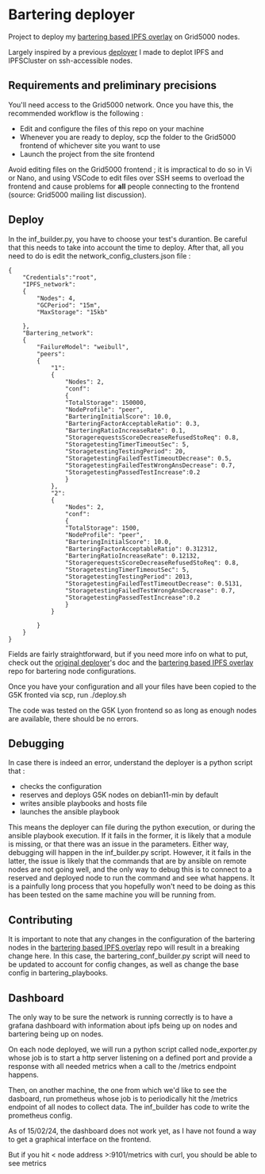 # Bartering deployer

Project to deploy my [bartering based IPFS overlay](https://github.com/ralph-hatoum/pr-bartering) on Grid5000 nodes.

Largely inspired by a previous [deployer](https://github.com/ralph-hatoum/PR2022-2024) I made to deplot IPFS and IPFSCluster on ssh-accessible nodes.

## Requirements and preliminary precisions
You'll need access to the Grid5000 network.
Once you have this, the recommended workflow is the following :

- Edit and configure the files of this repo on your machine
- Whenever you are ready to deploy, scp the folder to the Grid5000 frontend of whichever site you want to use
- Launch the project from the site frontend

Avoid editing files on the Grid5000 frontend ; it is impractical to do so in Vi or Nano, and using VSCode to edit files over SSH seems to overload the frontend and cause problems for **all** people connecting to the frontend (source: Grid5000 mailing list discussion).

## Deploy
In the inf_builder.py, you have to choose your test's durantion. Be careful that this needs to take into account the time to deploy. After that, all you need to do is edit the network_config_clusters.json file : 
```
{
    "Credentials":"root",
    "IPFS_network":
    {
        "Nodes": 4,
        "GCPeriod": "15m",
        "MaxStorage": "15kb"
        
    },
    "Bartering_network": 
    {
        "FailureModel": "weibull",
        "peers":
        {
            "1": 
            {
                "Nodes": 2,
                "conf": 
                {
                "TotalStorage": 150000,
                "NodeProfile": "peer",
                "BarteringInitialScore": 10.0,
                "BarteringFactorAcceptableRatio": 0.3,
                "BarteringRatioIncreaseRate": 0.1,
                "StoragerequestsScoreDecreaseRefusedStoReq": 0.8,
                "StoragetestingTimerTimeoutSec": 5,
                "StoragetestingTestingPeriod": 20,
                "StoragetestingFailedTestTimeoutDecrease": 0.5,
                "StoragetestingFailedTestWrongAnsDecrease": 0.7,
                "StoragetestingPassedTestIncrease":0.2
                }
            }, 
            "2": 
            {
                "Nodes": 2,
                "conf": 
                {
                "TotalStorage": 1500,
                "NodeProfile": "peer",
                "BarteringInitialScore": 10.0,
                "BarteringFactorAcceptableRatio": 0.312312,
                "BarteringRatioIncreaseRate": 0.12132,
                "StoragerequestsScoreDecreaseRefusedStoReq": 0.8,
                "StoragetestingTimerTimeoutSec": 5,
                "StoragetestingTestingPeriod": 2013,
                "StoragetestingFailedTestTimeoutDecrease": 0.5131,
                "StoragetestingFailedTestWrongAnsDecrease": 0.7,
                "StoragetestingPassedTestIncrease":0.2
                }
            }

        }
    }
}
```
Fields are fairly straightforward, but if you need more info on what to put, check out the [original deployer](https://github.com/ralph-hatoum/PR2022-2024)'s doc and the [bartering based IPFS overlay](https://github.com/ralph-hatoum/pr-bartering) repo for bartering node configurations.

Once you have your configuration and all your files have been copied to the G5K fronted via scp, run ./deploy.sh

The code was tested on the G5K Lyon frontend so as long as enough nodes are available, there should be no errors.


## Debugging
In case there is indeed an error, understand the deployer is a python script that :
- checks the configuration
- reserves and deploys G5K nodes on debian11-min by default
- writes ansible playbooks and hosts file
- launches the ansible playbook

This means the deployer can file during the python execution, or during the ansible playbook execution. If it fails in the former, it is likely that a module is missing, or that there was an issue in the parameters. Either way, debugging will happen in the inf_builder.py script. However, it it fails in the latter, the issue is likely that the commands that are by ansible on remote nodes are not going well, and the only way to debug this is to connect to a reserved and deployed node to run the command and see what happens. It is a painfully long process that you hopefully won't need to be doing as this has been tested on the same machine you will be running from.

## Contributing
It is important to note that any changes in the configuration of the bartering nodes in the [bartering based IPFS overlay](https://github.com/ralph-hatoum/pr-bartering) repo will result in a breaking change here. In this case, the bartering_conf_builder.py script will need to be updated to account for config changes, as well as change the base config in bartering_playbooks.

## Dashboard
The only way to be sure the network is running correctly is to have a grafana dashboard with information about ipfs being up on nodes and bartering being up on nodes.

On each node deployed, we will run a python script called node_exporter.py whose job is to start a http server listening on a defined port and provide a response with all needed metrics when a call to the /metrics endpoint happens. 

Then, on another machine, the one from which we'd like to see the dasboard, run prometheus whose job is to periodically hit the /metrics endpoint of all nodes to collect data. The inf_builder has code to write the prometheus config.

As of 15/02/24, the dashboard does not work yet, as I have not found a way to get a graphical interface on the frontend.

But if you hit < node address >:9101/metrics with curl, you should be able to see metrics
